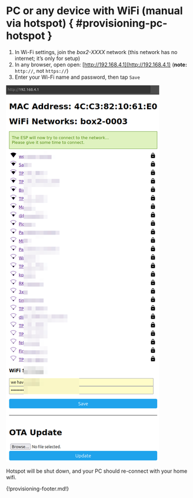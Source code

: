 # PC or any device with WiFi (manual via hotspot) { #provisioning-pc-hotspot }

1. In Wi-Fi settings, join the *box2-XXXX* network (this network has no internet; it’s only for setup)
1. In any browser, open open: [http://192.168.4.1](http://192.168.4.1) (**note:** `http://`, not `https://`)
1. Enter your Wi-Fi name and password, then tap `Save`

![img](../res/img/hotspot.png)

Hotspot will be shut down, and your PC should re-connect with your home wifi.

{!provisioning-footer.md!}
